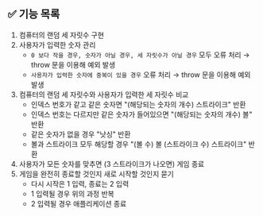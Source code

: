 ## ✅ 기능 목록

1. 컴퓨터의 랜덤 세 자릿수 구현
2. 사용자가 입력한 숫자 관리
   - `0 보다 작을 경우, 숫자가 아닐 경우, 세 자릿수가 아닐 경우` 모두 오류 처리 → throw 문을 이용해 예외 발생
   - `사용자가 입력한 숫자에 중복이 있을 경우` 오류 처리 → throw 문을 이용해 예외 발생
3. 컴퓨터의 랜덤 세 자릿수와 사용자가 입력한 세 자릿수 비교
   - 인덱스 번호가 같고 같은 숫자면 "(해당되는 숫자의 개수) 스트라이크" 반환
   - 인덱스 번호는 다르지만 같은 숫자가 들어있으면 "(해당되는 숫자의 개수) 볼" 반환
   - 같은 숫자가 없을 경우 "낫싱" 반환
   - 볼과 스트라이크 모두 해당할 경우 "(볼 수) 볼 (스트라이크 수) 스트라이크" 반환
4. 사용자가 모든 숫자를 맞추면 (3 스트라이크가 나오면) 게임 종료
5. 게임을 완전히 종료할 것인지 새로 시작할 것인지 묻기
   - 다시 시작은 1 입력, 종료는 2 입력
   - 1 입력될 경우 위의 과정 반복
   - 2 입력될 경우 애플리케이션 종료
